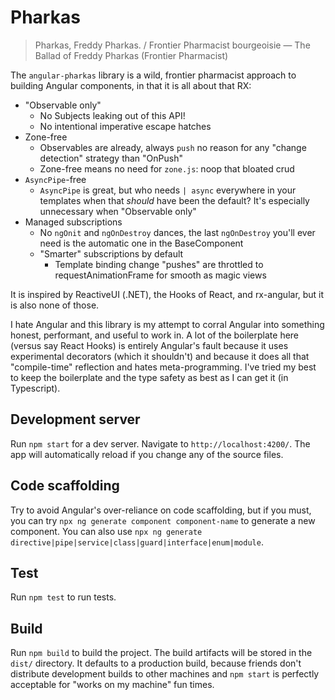 # Pharkas

> Pharkas, Freddy Pharkas. / Frontier Pharmacist bourgeoisie — The Ballad of Freddy Pharkas (Frontier Pharmacist)

The `angular-pharkas` library is a wild, frontier pharmacist approach to building Angular components, in that it is all about that RX:

- "Observable only"
  - No Subjects leaking out of this API!
  - No intentional imperative escape hatches
- Zone-free
  - Observables are already, always `push` no reason for any "change detection" strategy than "OnPush"
  - Zone-free means no need for `zone.js`: noop that bloated crud
- `AsyncPipe`-free
  - `AsyncPipe` is great, but who needs `| async` everywhere in your templates when that _should_ have been the default? It's especially
    unnecessary when "Observable only"
- Managed subscriptions
  - No `ngOnit` and `ngOnDestroy` dances, the last `ngOnDestroy` you'll ever need is the automatic one in the BaseComponent
  - "Smarter" subscriptions by default
    - Template binding change "pushes" are throttled to requestAnimationFrame for smooth as magic views

It is inspired by ReactiveUI (.NET), the Hooks of React, and rx-angular, but it is also none of those.

I hate Angular and this library is my attempt to corral Angular into something honest, performant, and useful to work in. A lot of the
boilerplate here (versus say React Hooks) is entirely Angular's fault because it uses experimental decorators (which it shouldn't) and
because it does all that "compile-time" reflection and hates meta-programming. I've tried my best to keep the boilerplate and the type
safety as best as I can get it (in Typescript).

## Development server

Run `npm start` for a dev server. Navigate to `http://localhost:4200/`. The app will automatically reload if you change any of the source files.

## Code scaffolding

Try to avoid Angular's over-reliance on code scaffolding, but if you must, you can try `npx ng generate component component-name` to generate a new component. You can also use `npx ng generate directive|pipe|service|class|guard|interface|enum|module`.

## Test

Run `npm test` to run tests.

## Build

Run `npm build` to build the project. The build artifacts will be stored in the `dist/` directory. It defaults to a production build, because friends don't distribute development builds to other machines and `npm start` is perfectly acceptable for "works on my machine" fun times.
